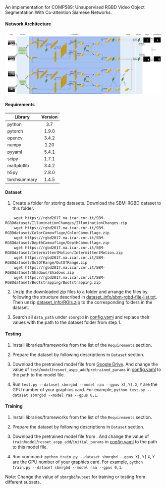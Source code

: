 An implementation for COMP589: Unsupervised RGBD Video Object Segmentation With Co-attention Siamese Networks.

#### Network Architecture 

![](RGBD_Co-attention_UVOS.jpg)

#### Requirements
| Library       | Version       |
| ------------- |:-------------:|
| python        | 3.7           |
| pytorch       | 1.9.0         |
| opencv        | 3.4.2         |
| numpy         | 1.20          |
| pyyaml        | 5.4.1         |
| scipy         | 1.7.1         |
| mattplotlib   | 3.4.2         |
| h5py          | 2.8.0         |
| torchsummary  | 1.4.5         |

#### Dataset
1. Create a folder for storing datasets. Download the SBM-RGBD dataset to this folder.
```
    wget https://rgbd2017.na.icar.cnr.it/SBM-RGBDdataset/IlluminationChanges/IlluminationChanges.zip
    wget https://rgbd2017.na.icar.cnr.it/SBM-RGBDdataset/ColorCamouflage/ColorCamouflage.zip
    wget https://rgbd2017.na.icar.cnr.it/SBM-RGBDdataset/DepthCamouflage/DepthCamouflage.zip
    wget https://rgbd2017.na.icar.cnr.it/SBM-RGBDdataset/IntermittentMotion/IntermittentMotion.zip
    wget https://rgbd2017.na.icar.cnr.it/SBM-RGBDdataset/OutOfRange/OutOfRange.zip
    wget https://rgbd2017.na.icar.cnr.it/SBM-RGBDdataset/Shadows/Shadows.zip
    wget https://rgbd2017.na.icar.cnr.it/SBM-RGBDdataset/Bootstrapping/Bootstrapping.zip
```

2. Unzip the downloaded zip files to a folder and arrange the files by following the structure described in [dataset_info/sbm-rgbd-file-list.txt](). Then unzip [dataset_info/ROIs.zip]() to the corresponding folders in the dataset.

3. Search all `data_path` under `sbmrgbd` in [config.yaml]() and replace their values with the path to the dataset folder from step 1.

#### Testing

1. Install libraries/frameworks from the list of the `Requirements` section.

2. Prepare the dataset by following descriptions in `Dataset` section.

3. Download the pretrained model file from [Google Drive](https://drive.google.com/file/d/1d7hpX_w9bQCpn-w1hBH89DsNw1pE5N0x). And change the value of `test`/`model`/`resnet_aspp_add`/`pretrained_params` in [config.yaml]() to the path to the model file.

4. Run `test.py --dataset sbmrgbd --model raa --gpus X[,Y]`. `X`, `Y` are the GPU number of your graphics card. For example, `python test.py --dataset sbmrgbd --model raa --gpus 0,1`.

#### Training

1. Install libraries/frameworks from the list of the `Requirements` section.

2. Prepare the dataset by following descriptions in `Dataset` section.

3. Download the pretrained model file from . And change the value of `train`/`model`/`resnet_aspp_add`/`initial_params` in [config.yaml]() to the path to this model file.

4. Run command: `python train.py --dataset sbmrgbd --gpus X[,Y]` `X`, `Y` are the GPU number of your graphics card. For example, `python train.py --dataset sbmrgbd --model raa --gpus 0,1`.

Note: Change the value of `sbmrgbd`/`subset` for training or testing from different subsets.

